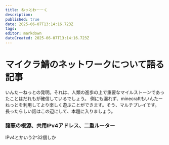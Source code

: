 ```yaml
---
title: ねっとわーーく
description: 
published: true
date: 2025-06-07T13:14:16.723Z
tags: 
editor: markdown
dateCreated: 2025-06-07T13:14:16.723Z
---
```


# マイクラ鯖のネットワークについて語る記事
いんたーねっとの発明。それは、人類の進歩の上で重要なマイルストーンであったことはだれもが確信しているでしょう。
例にも漏れず、minecraftもいんたーねっとを利用してより楽しく遊ぶことができます。そう、マルチプレイです。
長ったらしい話はこの辺にして、本題に入りましょう。
### 諸悪の根源、共用IPv4アドレス、二重ルーター
IPv4とかいう2^32個しか